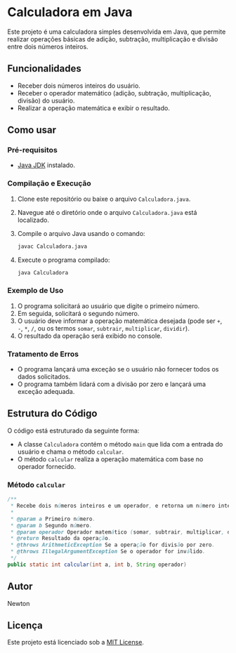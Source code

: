 
# Calculadora em Java

Este projeto é uma calculadora simples desenvolvida em Java, que permite realizar operações básicas de adição, subtração, multiplicação e divisão entre dois números inteiros.

## Funcionalidades

- Receber dois números inteiros do usuário.
- Receber o operador matemático (adição, subtração, multiplicação, divisão) do usuário.
- Realizar a operação matemática e exibir o resultado.

## Como usar

### Pré-requisitos

- [Java JDK](https://www.oracle.com/java/technologies/javase-downloads.html) instalado.

### Compilação e Execução

1. Clone este repositório ou baixe o arquivo `Calculadora.java`.

2. Navegue até o diretório onde o arquivo `Calculadora.java` está localizado.

3. Compile o arquivo Java usando o comando:
   ```sh
   javac Calculadora.java
   ```

4. Execute o programa compilado:
   ```sh
   java Calculadora
   ```

### Exemplo de Uso

1. O programa solicitará ao usuário que digite o primeiro número.
2. Em seguida, solicitará o segundo número.
3. O usuário deve informar a operação matemática desejada (pode ser `+`, `-`, `*`, `/`, ou os termos `somar`, `subtrair`, `multiplicar`, `dividir`).
4. O resultado da operação será exibido no console.

### Tratamento de Erros

- O programa lançará uma exceção se o usuário não fornecer todos os dados solicitados.
- O programa também lidará com a divisão por zero e lançará uma exceção adequada.

## Estrutura do Código

O código está estruturado da seguinte forma:

- A classe `Calculadora` contém o método `main` que lida com a entrada do usuário e chama o método `calcular`.
- O método `calcular` realiza a operação matemática com base no operador fornecido.

### Método `calcular`

```java
/**
 * Recebe dois números inteiros e um operador, e retorna um número inteiro com o resultado do cálculo.
 *
 * @param a Primeiro número.
 * @param b Segundo número.
 * @param operador Operador matemático (somar, subtrair, multiplicar, dividir).
 * @return Resultado da operação.
 * @throws ArithmeticException Se a operação for divisão por zero.
 * @throws IllegalArgumentException Se o operador for inválido.
 */
public static int calcular(int a, int b, String operador)
```

## Autor

Newton

## Licença

Este projeto está licenciado sob a [MIT License](LICENSE).
